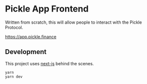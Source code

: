 # Pickle App Frontend

Written from scratch, this will allow people to interact with the Pickle Protocol.

https://app.pickle.finance

## Development

This project uses [next-js](https://nextjs.org/) behind the scenes.

```
yarn
yarn dev
```